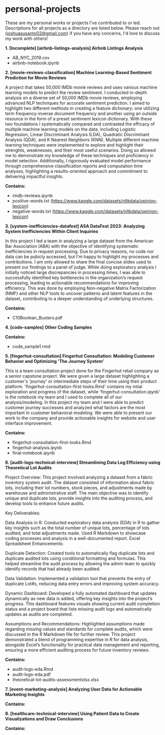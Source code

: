 # personal-projects

These are my personal works or projects I've contributed to or led. Descriptions for all projects as a directory are listed below. Please reach out (joshuasusanto02@gmail.com) if you have any concerns, I'd love to discuss my work with others!

**1. [Incomplete] [airbnb-listings-analysis] Airbnb Listings Analysis**
  - AB_NYC_2019.csv
  - airbnb-notebook.ipynb
    

**2. [movie-reviews-classification] Machine Learning-Based Sentiment Prediction for Movie Reviews**
   
A project that takes 50,000 IMDb movie reviews and uses various machine learning models to predict the review sentiment. I conducted in-depth analysis on a diverse set of 50,000 IMDb movie reviews, employing advanced NLP techniques for accurate sentiment prediction. I aimed to highlight two different methods in creating a feature dictionary: one utilizing term frequency-inverse document frequency and another using an outside resource in the form of a preset sentiment lexicon dictionary. With these two foundations I systematically compared and contrasted the efficacy of multiple machine learning models on the data, including Logistic Regression, Linear Discriminant Analysis (LDA), Quadratic Discriminant Analysis (QDA), and K Nearest Neighbors (KNN). Multiple different machine learning techniques were implemented to explore and highlight their strenghts, weaknesses, and their most useful scenarios. Doing so allowed me to demonstrate my knowledge of these techniques and proficiency in model selection. Additionally, I rigorously evaluated model performance through comprehensive classification reports and computation time analyses, highlighting a results-oriented approach and commitment to delivering impactful insights.

**Contains:**

  - imdb-reviews.ipynb
  - positive-words.txt (https://www.kaggle.com/datasets/nltkdata/opinion-lexicon)
  - negative-words.txt (https://www.kaggle.com/datasets/nltkdata/opinion-lexicon)


**3. [system-inefficiencies-datafest] ASA DataFest 2023: Analyzing System Inefficiencies Within Client Inquiries**

In this project I led a team in analyzing a large dataset from the American Bar Association (ABA) with the objective of identifying systematic inefficiencies in request processing. Due to privacy reasons, no code nor data can be pubicly accessed, but I'm happy to highlight my processes and contributions. I am only allowed to share the final concise slides used to present our findings to a panel of judge. While doing exploratory analysis I initially noticed large discrepancies in processing times, I was able to successfully identified key bottlenecks in the organization’s request processing, leading to actionable recommendations for improving efficiency. This was done by employing Non-negative Matrix Factorization (NMF) and other NLP tools to uncover patterns and latent features in the dataset, contributing to a deeper understanding of underlying structures. 

**Contains:**

- C10Boolean_Busters.pdf


**4. [code-samples] Other Coding Samples**

**Contains:**

- code_sample1.rmd


**5. [fingerhut-consultation] Fingerhut Consultation: Modeling Customer Behavior and Optimizing 'The Journey System'**

This is a team consultation project done for the Fingerhut retail company as a senior capstone project. We were given a large dataset highlighting a customer's 'journey' or intermediate steps of their time using their product platform. 'fingerhut-consultation-first-looks.Rmd' contains my intial exploration and progress of the dataset, while 'fingerhut-consultation.ipynb' is the notebook my team and I used to complete all of our analysis/modeling. In this project my team and I were able to predict customer journey successes and analyzed what factors are the most important in customer behavioral modeling. We were able to present our work to the company and provide actionable insights for website and user interface improvement. 

**Contains:**

- fingerhut-consultation-first-looks.Rmd
- fingerhut-analysis.ipynb
- final-notebook.ipynb


**6. [audit-logs-technical-interview] Streamlining Data Log Efficiency using Theoretical Lot Audits**

Project Overview:
This project involved analyzing a dataset from a fabric inventory system audit. The dataset consisted of information about fabric lots, including their lot numbers, stock pieces, and adjustments made by warehouse and administrative staff. The main objective was to identify unique and duplicate lots, provide insights into the auditing process, and develop tools to enhance future audits.

Key Deliverables:

Data Analysis in R: Conducted exploratory data analysis (EDA) in R to gather key insights such as the total number of unique lots, percentage of lots audited, and total adjustments made.
Used R Markdown to showcase coding processes and analysis in a well-documented report.
Excel Spreadsheet Enhancements:

Duplicate Detection: Created tools to automatically flag duplicate lots and duplicate audited lots using conditional formatting and formulas. This helped streamline the audit process by allowing the admin team to quickly identify records that had already been audited.

Data Validation: Implemented a validation tool that prevents the entry of duplicate Lot#s, reducing data entry errors and improving system accuracy.

Dynamic Dashboard: Developed a fully automated dashboard that updates dynamically as new data is added, offering key insights into the project’s progress. This dashboard features visuals showing current audit completion status and a project board that lists missing audit logs and automatically updates as audits are completed.

Assumptions and Recommendations: Highlighted assumptions made regarding missing values and standards for complete audits, which were discussed in the R Markdown file for further review.
This project demonstrated a blend of programming expertise in R for data analysis, alongside Excel’s functionality for practical data management and reporting, ensuring a more efficient auditing process for future inventory reviews.


**Contains:**
- audit-logs-eda.Rmd
- audit-logs-eda.pdf
- theoretical-lot-audits-assessmentxlsx.xlsx


**7. [event-marketing-analysis] Analyzing User Data for Actionable Marketing Insights**


**Contains:**


**8. [healthcare-technical-interview] Using Patient Data to Create Visualizations and Draw Conclusions**


**Contains:**




